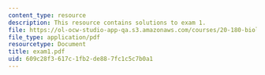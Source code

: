 ```yaml
---
content_type: resource
description: This resource contains solutions to exam 1.
file: https://ol-ocw-studio-app-qa.s3.amazonaws.com/courses/20-180-biological-engineering-programming-spring-2006/609c28f3617c1fb2de887fc1c5c7b0a1_exam1.pdf
file_type: application/pdf
resourcetype: Document
title: exam1.pdf
uid: 609c28f3-617c-1fb2-de88-7fc1c5c7b0a1
---
```

